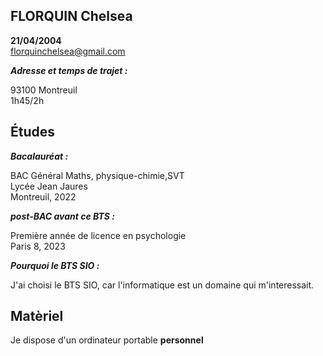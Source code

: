 ## FLORQUIN Chelsea 
**21/04/2004**   
florquinchelsea@gmail.com

***Adresse et temps de trajet :***

93100 Montreuil    
1h45/2h 

## Études
***Bacalauréat :***

BAC Général Maths, physique-chimie,SVT    
Lycée Jean Jaures     
Montreuil, 2022

***post-BAC avant ce BTS :***

Première année de licence en psychologie    
Paris 8, 2023

***Pourquoi le BTS SIO :***   
 
J'ai choisi le BTS SIO, car l'informatique est un domaine qui m'interessait.

## Matèriel
Je dispose d'un ordinateur portable **personnel**



